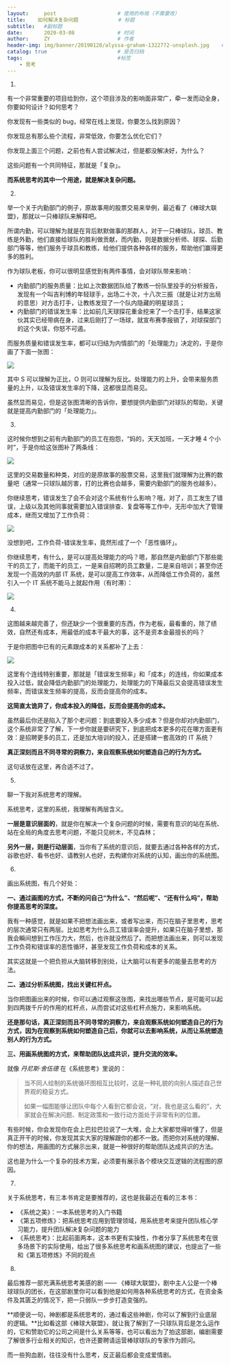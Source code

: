 ```yaml
---
layout:     post                    # 使用的布局（不需要改）
title:    如何解决复杂问题             # 标题 
subtitle:   #副标题
date:       2020-03-08              # 时间
author:     ZY                      # 作者
header-img: img/banner/20190128/alyssa-graham-1322772-unsplash.jpg    #这篇文章标题背景图片
catalog: true                       # 是否归档
tags:                               #标签
    - 思考
---
```


1.

有一个非常重要的项目给到你，这个项目涉及的影响面非常广，牵一发而动全身，你要如何设计？如何思考？

你发现有一些类似的 bug，经常在线上发现，你要怎么找到原因？

你发现总有那么些个流程，非常低效，你要怎么优化它们？

你发现上面三个问题，之前也有人尝试解决过，但是都没解决好，为什么？

这些问题有一个共同特征，那就是「复杂」。

**而系统思考的其中一个用途，就是解决复杂问题。**

2.

举一个关于内勤部门的例子，原故事用的股票交易来举例，最近看了《棒球大联盟》，那就以一只棒球队来解释吧。

所谓内勤，可以理解为就是在背后默默做事的那群人，对于一只棒球队，球员、教练是外勤，他们直接给球队的胜利做贡献，而内勤，则是数据分析师、球探、后勤部门等等，他们服务于球员和教练，给他们提供各种各样的服务，帮助他们赢得更多的胜利。

作为球队老板，你可以很明显感觉到有两件事情，会对球队带来影响：

- 内勤部门的服务质量：比如上次数据团队给了教练一份队里投手的分析报告，发现有一个叫吉利博的年轻球手，出场二十次，十八次三振（就是让对方出局的意思）对方击打手，让教练发现了一个队内隐藏的明星球员；
- 内勤部门的错误发生率：比如前几天球探花重金挖来了一个击打手，结果这家伙其实已经带病在身，过来后刚打了一场球，就宣布赛季报销了，对球探部门的这个失误，你怒不可遏。

而服务质量和错误发生率，都可以归结为内情部门的「处理能力」决定的，于是你画了下面一张图：

![](/img/post/2020-03-08-system-thinking/WechatIMG88.jpeg)  

其中 S 可以理解为正比，O 则可以理解为反比。处理能力的上升，会带来服务质量的上升，以及错误发生率的下降，这都很显而易见。

虽然显而易见，但是这张图清晰的告诉你，要想提供内勤部门对球队的帮助，关键就是提高内勤部门的「处理能力」。

3.

这时候你想到之前有内勤部门的员工在抱怨，“妈的，天天加班，一天才睡 4 个小时”，于是你给这张图补了两条线：

![](/img/post/2020-03-08-system-thinking/WechatIMG89.jpeg)  

这里的交易数量和种类，对应的是原故事的股票交易，这里我们就理解为比赛的数量吧（通常一只球队越厉害，打的比赛也会越多，需要内勤部门的服务也越多）。

你继续思考，错误发生了会不会对这个系统有什么影响？哦，对了，员工发生了错误，上级以及其他同事就需要加入错误排查、复盘等等工作中，无形中加大了管理成本，继而又增加了工作负荷：

![](/img/post/2020-03-08-system-thinking/WechatIMG92.jpeg)  

没想到吧，工作负荷-错误发生率，竟然形成了一个「恶性循环」。

你继续思考，有什么，是可以提高处理能力的吗？嗯，那自然是内勤部门下那些能干的员工了，而能干的员工，一是来自招聘的员工数量，二是来自培训；甚至你还发现一个高效的内部 IT 系统，是可以提高工作效率，从而降低工作负荷的，虽然引入一个 IT 系统不能马上就起作用（有时滞）：

![](/img/post/2020-03-08-system-thinking/WechatIMG91.jpeg)  

4.

这图越来越完善了，但还缺少一个很重要的东西，作为老板，最看重的，除了绩效，自然还有成本，用最低的成本干最大的事，这不是资本金最擅长的吗？

于是你把图中已有的元素跟成本的关系都补了上去：

![](/img/post/2020-03-08-system-thinking/WechatIMG88.jpeg)  

这里有个连线特别重要，那就是「错误发生频率」和「成本」的连线，你如果成本投入过低，就会降低内勤部门的处理能力，处理能力的下降最后又会提高错误发生频率，而错误发生频率的提高，反而会提高你的成本。

**这简直太诡异了，你成本投入的降低，反而会提高你的成本。**

虽然最后你还是陷入了那个老问题：到底要投入多少成本？但是你却对内勤部门，这个系统非常了了解，下一步你就是要研究下，到底把成本更多的花在哪方面更有效：是招聘更多的员工，还是加大培训的投入，还是搭建一套高效的 IT 系统？

**真正深刻而且不同寻常的洞察力，来自观察系统如何塑造自己的行为方式。**

这句话放在这里，再合适不过了。

5.

聊一下我对系统思考的理解。

系统思考，这里的系统，我理解有两层含义。

**一层是意识层面的**，就是你在解决一个复杂问题的时候，需要有意识的站在系统、站在全局的角度去思考问题，不能只见树木，不见森林；

**另外一层，则是行动层面**，当你有了系统的意识后，就要去通过各种各样的方式，谷歌也好、看书也好、请教别人也好，去构建你对系统的认知，画出你的系统图。

6.

画出系统图，有几个好处：

**一、通过画图的方式，不断的问自己“为什么”、“然后呢”、“还有什么吗”，帮助你提高思考的深度。**

我有一种感觉，就是如果不把想法画出来，或者写出来，而只在脑子里思考，思考的层次通常只有两层。比如思考为什么员工错误率会提升，如果只在脑子里想，那我会瞬间想到工作压力大，然后，也许就没然后了。而把想法画出来，则可以发现工作负荷和错误率的恶性循环，甚至发现工作负荷和成本的关系。

其实这就是一个把负担从大脑转移到别处，让大脑可以有更多的能量去思考的方法。

**二、通过分析系统图，找出关键杠杆点。**

当你把图画出来的时候，你可以通过观察这张图，来找出哪些节点，是可能可以起到四两拨千斤的作用的杠杆点，从而尝试对这些杠杆点施力，来影响系统。

**还是那句话，真正深刻而且不同寻常的洞察力，来自观察系统如何塑造自己的行为方式，因为在观察到系统如何塑造自己后，你就可以去影响系统，从而让系统塑造别人的行为方式。**

**三、用画系统图的方式，来帮助团队达成共识，提升交流的效率。**

就像 *丹尼斯·舍伍德* 在《系统思考》里说的：

> 当不同人绘制的系统循环图相互比较时，这是一种礼貌的向别人描述自己世界观的稳妥方式。
>
> 如果一幅图能够让团队中每个人看到它都会说，“对，我也是这么看的”，大家就会在解决问题、制定政策和一致行动方面处于非常有利的位置。

有些时候，你会发现你在会上巴拉巴拉说了一大堆，会上大家都觉得听懂了，但是真正开干的时候，你发现其实大家的理解跟你的都不一致。而把你对系统的理解、你的想法，用画图的方式展示出来，就是一种很好的帮助团队达成共识的方法。

这也是为什么一个复杂的技术方案，必须要有展示各个模块交互逻辑的流程图的原因。

7.

关于系统思考，有三本书肯定是要推荐的，这也是我最近在看的三本书：

- 《系统之美》：一本系统思考的入门书籍
- 《第五项修炼》：把系统思考应用到管理领域，用系统思考来提升团队核心学习能力，提升团队解决复杂问题的能力
- 《系统思考》：比起前面两本，这本书更有实操性，作者分享了系统思考在很多场景下的实际使用，给出了很多系统思考和画系统图的建议，也提出了一些和《第五项修炼》不同的观点

8.

最后推荐一部充满系统思考美感的剧 —— 《棒球大联盟》，剧中主人公是一个棒球球队的团长，在这部剧里你可以看到他是如何用各种系统思考的方式，在资金条件及其匮乏的情况下，把一只弱队一步步打造变强的。

**顺便说一句，神剧都是系统思考的，通过看这些神剧，你可以了解到行业底层的逻辑。**比如看这部《棒球大联盟》，就让我了解到了一只球队背后是怎么运作的，它和赞助它的公司之间是什么关系等等，也可以看出为了拍这部剧，编剧需要了解很多行业相关的知识，也许还要聘请运营棒球球队的专家作为顾问。

而一些狗血剧，往往没有什么思考，反正最后都会变成爱情剧。






















